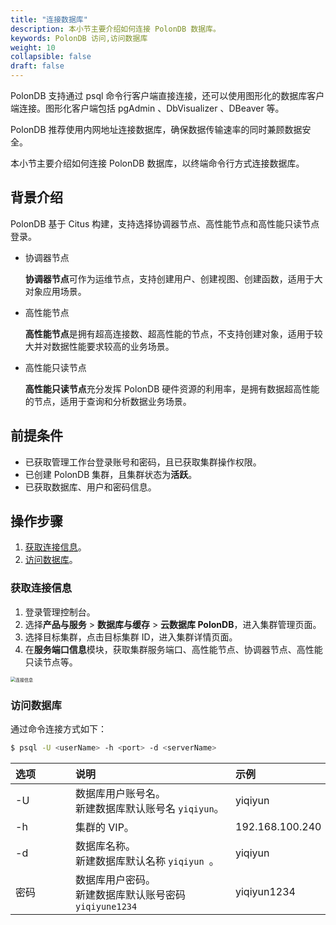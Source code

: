 ```yaml
---
title: "连接数据库"
description: 本小节主要介绍如何连接 PolonDB 数据库。 
keywords: PolonDB 访问,访问数据库
weight: 10
collapsible: false
draft: false
---
```



PolonDB 支持通过 psql 命令行客户端直接连接，还可以使用图形化的数据库客户端连接。图形化客户端包括 pgAdmin 、DbVisualizer 、DBeaver 等。

PolonDB 推荐使用内网地址连接数据库，确保数据传输速率的同时兼顾数据安全。

本小节主要介绍如何连接 PolonDB 数据库，以终端命令行方式连接数据库。

## 背景介绍

PolonDB 基于 Citus 构建，支持选择协调器节点、高性能节点和高性能只读节点登录。

- 协调器节点

   **协调器节点**可作为运维节点，支持创建用户、创建视图、创建函数，适用于大对象应用场景。

- 高性能节点

   **高性能节点**是拥有超高连接数、超高性能的节点，不支持创建对象，适用于较大并对数据性能要求较高的业务场景。

- 高性能只读节点

   **高性能只读节点**充分发挥 PolonDB 硬件资源的利用率，是拥有数据超高性能的节点，适用于查询和分析数据业务场景。

## 前提条件

- 已获取管理工作台登录账号和密码，且已获取集群操作权限。
- 已创建 PolonDB 集群，且集群状态为**活跃**。
- 已获取数据库、用户和密码信息。

## 操作步骤

1. [获取连接信息](#获取连接信息)。
2. [访问数据库](#访问数据库)。

### 获取连接信息

1. 登录管理控制台。
2. 选择**产品与服务** > **数据库与缓存** > **云数据库 PolonDB**，进入集群管理页面。
3. 选择目标集群，点击目标集群 ID，进入集群详情页面。
4. 在**服务端口信息**模块，获取集群服务端口、高性能节点、协调器节点、高性能只读节点等。

<img src="../../_images/check_access_info.png" alt="连接信息" style="zoom:50%;" />

### 访问数据库

通过命令连接方式如下：

```bash
$ psql -U <userName> -h <port> -d <serverName> 
```

| <span style="display:inline-block;width:80px">选项</span> | <span style="display:inline-block;width:240px">说明</span> | <span style="display:inline-block;width:280px">示例</span> |
| :-------------------------------------------------------- | :--------------------------------------------------------- | :--------------------------------------------------------- |
| -U                                                        | 数据库用户账号名。<br>新建数据库默认账号名 `yiqiyun`。     | yiqiyun                                                    |
| -h                                                        | 集群的 VIP。                                               | 192.168.100.240                                            |
| -d                                                        | 数据库名称。 <br>新建数据库默认名称 `yiqiyun `。           | yiqiyun                                                    |
| 密码                                                      | 数据库用户密码。<br>新建数据库默认账号密码`yiqiyune1234`   | yiqiyun1234                                                |
